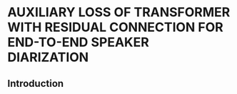 # AUXILIARY LOSS OF TRANSFORMER WITH RESIDUAL CONNECTION FOR END-TO-END SPEAKER DIARIZATION

## Introduction